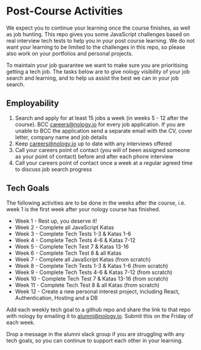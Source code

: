 # Post-Course Activities
We expect you to continue your learning once the course finishes, as well as job hunting. This repo gives you some JavaScript challenges based on real interview tech tests to help you in your post course learning. We do not want your learning to be limited to the challenges in this repo, so please also work on your portfolios and personal projects.

To maintain your job guarantee we want to make sure you are prioritising getting a tech job. The tasks below are to give nology visibility of your job search and learning, and to help us assist the best we can in your job search.

## Employability

1. Search and apply for at least 15 jobs a week (in weeks 5 - 12 after the course). BCC careers@nology.io for every job application. If you are unable to BCC the application send a separate email with the CV, cover letter, company name and job details
2. Keep careers@nology.io up to date with any interviews offered
3. Call your careers point of contact (you will of been assigned someone as your point of contact) before and after each phone interview
4. Call your careers point of contact once a week at a regular agreed time to discuss job search progress

## Tech Goals
The following activities are to be done in the weeks after the course, i.e. week 1 is the first week after your nology course has finished.

-   Week 1 - Rest up, you deserve it!
-   Week 2 - Complete all JavaScript Katas
-   Week 3 - Complete Tech Tests 1-3 & Katas 1-6
-   Week 4 - Complete Tech Tests 4-6 & Katas 7-12
-   Week 5 - Complete Tech Test 7 & Katas 13-16
-   Week 6 - Complete Tech Test 8 & all Katas
-   Week 7 - Complete all JavaScript Katas (from scratch)
-   Week 8 - Complete Tech Tests 1-3 & Katas 1-6 (from scratch)
-   Week 9 - Complete Tech Tests 4-6 & Katas 7-12 (from scratch)
-   Week 10 - Complete Tech Test 7 & Katas 13-16 (from scratch)
-   Week 11 - Complete Tech Test 8 & all Katas (from scratch)
-   Week 12 - Create a new personal interest project, including React, Authentication, Hosting and a DB

Add each weekly tech goal to a github repo and share the link to that repo with nology by emailing it to alumni@nology.io. Submit this on the Friday of each week.

Drop a message in the alumni slack group if you are struggling with any tech goals, so you can continue to support each other in your learning.
